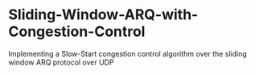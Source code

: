# Sliding-Window-ARQ-with-Congestion-Control
Implementing a Slow-Start congestion control algorithm over the sliding window ARQ protocol over UDP
